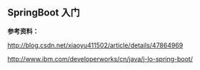 ## SpringBoot 入门




**参考资料：**

http://blog.csdn.net/xiaoyu411502/article/details/47864969


http://www.ibm.com/developerworks/cn/java/j-lo-spring-boot/
